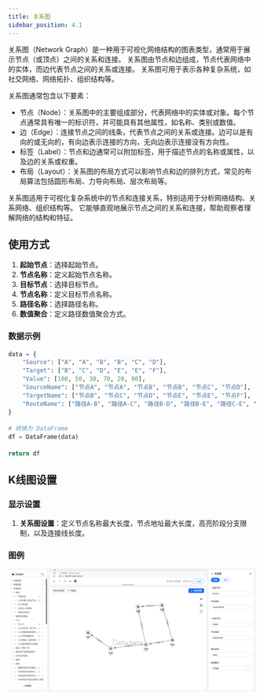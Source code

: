 ```yaml
---
title: 关系图
sidebar_position: 4.1
---
```


关系图（Network Graph）是一种用于可视化网络结构的图表类型，通常用于展示节点（或顶点）之间的关系和连接。
关系图由节点和边组成，节点代表网络中的实体，而边代表节点之间的关系或连接。
关系图可用于表示各种复杂系统，如社交网络、网络拓扑、组织结构等。

关系图通常包含以下要素：

- 节点（Node）：关系图中的主要组成部分，代表网络中的实体或对象。每个节点通常具有唯一的标识符，并可能具有其他属性，如名称、类别或数值。
- 边（Edge）：连接节点之间的线条，代表节点之间的关系或连接。边可以是有向的或无向的，有向边表示连接的方向，无向边表示连接没有方向性。
- 标签（Label）：节点和边通常可以附加标签，用于描述节点的名称或属性，以及边的关系或权重。
- 布局（Layout）：关系图的布局方式可以影响节点和边的排列方式，常见的布局算法包括圆形布局、力导向布局、层次布局等。

关系图适用于可视化复杂系统中的节点和连接关系，特别适用于分析网络结构、关系网络、组织结构等。
它能够直观地展示节点之间的关系和连接，帮助观察者理解网络的结构和特征。

## 使用方式


1. **起始节点**：选择起始节点。
1. **节点名称**：定义起始节点名称。
1. **目标节点**：选择目标节点。
1. **节点名称**：定义目标节点名称。
1. **路径名称**：选择路径名称。
1. **数值聚合**：定义路径数值聚合方式。



### 数据示例

```py
data = {
    "Source": ["A", "A", "B", "B", "C", "D"],
    "Target": ["B", "C", "D", "E", "E", "F"],
    "Value": [100, 50, 30, 70, 20, 80],
    "SourceName": ["节点A", "节点A", "节点B", "节点B", "节点C", "节点D"],
    "TargetName": ["节点B", "节点C", "节点D", "节点E", "节点E", "节点F"],
    "RouteName": ["路径A-B", "路径A-C", "路径B-D", "路径B-E", "路径C-E", "路径D-F"]
}

# 转换为 DataFrame
df = DataFrame(data)

return df 
```


## K线图设置

### 显示设置

1. **关系图设置**：定义节点名称最大长度，节点地址最大长度，高亮阶段分支限制，以及连接线长度。




### 图例

![关系图](./network.png)
